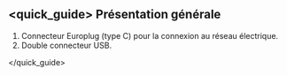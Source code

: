 ## <quick_guide> Présentation générale

1. Connecteur Europlug (type C) pour la connexion au réseau électrique.
2. Double connecteur USB.

</quick_guide>
